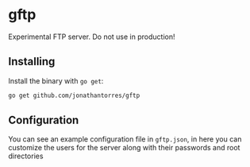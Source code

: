 # gftp
Experimental FTP server. Do not use in production!

## Installing
Install the binary with `go get`:
```bash
go get github.com/jonathantorres/gftp
```

## Configuration
You can see an example configuration file in `gftp.json`, in here you can customize the users for the server along with their passwords and root directories